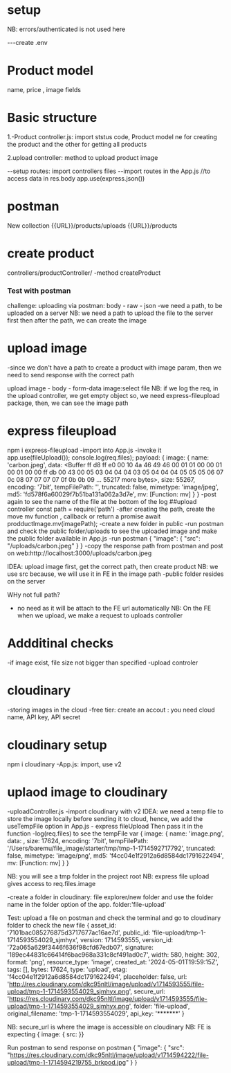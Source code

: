 
# setup
NB: errors/authenticated is not used here

---create .env 

# Product model
name, price , image fields

# Basic structure

1.-Product controller.js: import ststus code, Product model
ne for creating the product and the other for getting all products
 
2.upload controller: method to upload product image

--setup routes: import controllers files
--import routes in the App.js
//to access data in res.body
app.use(express.json())

# postman
New collection
{{URL}}/products/uploads
{{URL}}/products

# create product
controllers/productController/
-method createProduct
### Test with postman
challenge: uploading via postman: body - raw - json
-we need a path, to be uploaded on a server
NB: we need a path to upload the file to the server first
then after the path, we can create the image

# upload image
-since we don't have a path to create a product with image param,
then we need to send response with the correct path

upload image - body - form-data
image:select file
NB: if we log the req, in the upload controller, we get empty object
so, we need express-fileupload package, then, we can see the image path

# express fileupload
npm i express-fileupload
-import into App.js
-invoke it app.use(fileUpload());
 console.log(req.files);
 payload:
 {
  image: {
    name: 'carbon.jpeg',
    data: <Buffer ff d8 ff e0 00 10 4a 46 49 46 00 01 01 00 00 01 00 01 00 00 ff db 00 43 00 05 03 04 04 04 03 05 04 04 04 05 05 05 06 07 0c 08 07 07 07 07 0f 0b 0b 09 ... 55217 more bytes>,
    size: 55267,
    encoding: '7bit',
    tempFilePath: '',
    truncated: false,
    mimetype: 'image/jpeg',
    md5: 'fd578f6a60029f7b51ba131a062a3d7e',
    mv: [Function: mv]
  }
}
 -post again to see the name of the file at the bottom of the log
 ##upload controller
 const path = require('path')
 -after creating the path, create the move mv function , callback or return a promise
 await prodductImage.mv(imagePath);
 -create a new folder in public
 -run postman and check the public folder/uploads to see the uploaded image
and make the public folder available in App.js
-run postman
{
    "image": {
        "src": "/uploads/carbon.jpeg"
    }
}
-copy the response path from postman and post on web:http://localhost:3000/uploads/carbon.jpeg

IDEA: upload image first, get the correct path, then create product
NB: we use src because, we will use it in FE in the image path
-public folder resides on the server

WHy not full path?
- no need as it will be attach to the FE url automatically
NB: On the FE when we upload, we make a request to uploads controller

# Addditinal checks
-if image exist, file size not bigger than specified
-upload controler

# cloudinary
-storing images in the cloud
-free tier: create an accout : you need cloud name, API key, API secret

# cloudinary setup
npm i cloudinary
-App.js: import, use v2

# uplaod image to cloudinary
-uploadController.js
-import cloudinary with v2
IDEA: we need a temp file to store the image locally before sending it to cloud, hence, we add the useTempFile option in App.js - express fileUpload
Then pass it in the function
-log(req.files) to see the tempFile var
{
  image: {
    name: 'image.png',
    data: <Buffer >,
    size: 17624,
    encoding: '7bit',
    tempFilePath: '/Users/baremu/file_image/starter/tmp/tmp-1-1714592717792',
    truncated: false,
    mimetype: 'image/png',
    md5: 'f4cc04e1f2912a6d8584dc1791622494',
    mv: [Function: mv]
  }
}

NB: you will see a tmp folder in the project root
NB: express file upload gives access to req.files.image

-create a folder in cloudinary: file explorer/new folder and use the folder name in the folder option of the app.
folder:'file-upload'

Test: upload a file on postman and check the terminal and go to cloudinary folder to check the new file
{
  asset_id: '7101bac085276875d3717677ac16ae7d',
  public_id: 'file-upload/tmp-1-1714593554029_sjmhyx',
  version: 1714593555,
  version_id: '72a065a629f3446f636f98cfd67edb07',
  signature: '189ec44831c66414f6bac968a331c8cf491ad0c7',
  width: 580,
  height: 302,
  format: 'png',
  resource_type: 'image',
  created_at: '2024-05-01T19:59:15Z',
  tags: [],
  bytes: 17624,
  type: 'upload',
  etag: 'f4cc04e1f2912a6d8584dc1791622494',
  placeholder: false,
  url: 'http://res.cloudinary.com/dkc95nltl/image/upload/v1714593555/file-upload/tmp-1-1714593554029_sjmhyx.png',
  secure_url: 'https://res.cloudinary.com/dkc95nltl/image/upload/v1714593555/file-upload/tmp-1-1714593554029_sjmhyx.png',
  folder: 'file-upload',
  original_filename: 'tmp-1-1714593554029',
  api_key: '*******'
}

NB: secure_url is where the image is accessible on cloudinary
NB: FE is expecting { image: { src: }}

Run postman to send response on postman
{
    "image": {
        "src": "https://res.cloudinary.com/dkc95nltl/image/upload/v1714594222/file-upload/tmp-1-1714594219755_brkpod.jpg"
    }
}
